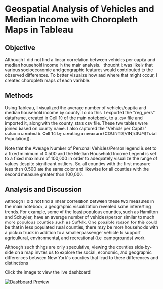 # Geospatial Analysis of Vehicles and Median Income with Choropleth Maps in Tableau

## Objective

Although I did not find a linear correlation between vehicles per capita and median household income in the main analysis, I thought it was likely that various socioeconomic and geographic features would contributed to the observed differences. To better visualize how and where that might occur, I created choropleth maps of each variable.

## Methods

Using Tableau, I visualized the average number of vehicles/capita and median household income by county. To do this, I exported the "reg_pers" dataframe, created in Cell 10 of the main notebook, to a .csv file and imported it, along with the county_stats csv file. These two tables were joined based on county name. I also captured the "Vehicle per Capita" column created in Cell 14 by creating a measure (COUNTD[VIN]/SUM[Total Population]). 

Note that the Average Number of Personal Vehicles/Person legend is set to a fixed minimum of 0.500 and the Median Household Income Legend is set to a fixed maximum of 100,000 in order to adequately visualize the range of values despite significant outliers. So, all counties with the first measure less than 0.500 are the same color and likewise for all counties with the second measure greater than 100,000. 

## Analysis and Discussion

Although I did not find a linear correlation between these two measures in the main notebook, a geographic visualization revealed some interesting trends. For example, some of the least populous counties, such as Hamilton and Schuyler, have an average number of vehicles/person similar to much more populous counties such as Suffolk. One possible reason for this could be that in less populated rural counties, there may be more households with a pickup truck in addition to a smaller passenger vehicle to support agricultural, environmental, and recreational (i.e. campgrounds) work. 

Although such things are only speculative, viewing the counties side-by-side on a map invites us to explore the social, economic, and geographic differences between New York's counties that lead to these differences and distinctions

Click the image to view the live dashboard!

[![Dashboard Preview](D:\NYRegistrations\IncomeDrivenViz.png)](https://public.tableau.com/views/IncomeDrivenExploringRelationshipsBetweenVehiclesandHouseholdIncomeinNewYorkState/Sheet1?:language=en-US&:sid=&:redirect=auth&:display_count=n&:origin=viz_share_link)


